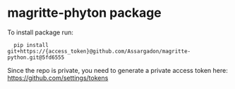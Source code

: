 # magritte-phyton package

To install package run:
```
  pip install git+https://{access_token}@github.com/Assargadon/magritte-python.git@5fd6555
```

Since the repo is private, you need to generate a private access token here: https://github.com/settings/tokens